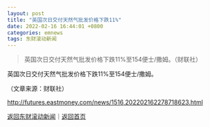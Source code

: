 ```yaml
---
layout: post
title: "英国次日交付天然气批发价格下跌11%"
date: 2022-02-16 16:44:01 +0800
categories: emnews
tags: 东财滚动新闻
---
```

> 英国次日交付天然气批发价格下跌11%至154便士/撒姆。（财联社）

<p> 英国次日交付天然气批发价格下跌11%至154便士/撒姆。</p><p class="em_media">（文章来源：财联社）</p>

<http://futures.eastmoney.com/news/1516,202202162278718623.html>

[返回东财滚动新闻](//finews.withounder.com/emnews/)｜[返回首页](//finews.withounder.com/)